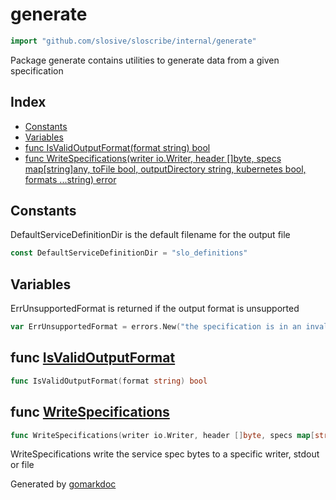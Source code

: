 <!-- Code generated by gomarkdoc. DO NOT EDIT -->

# generate

```go
import "github.com/slosive/sloscribe/internal/generate"
```

Package generate contains utilities to generate data from a given specification

## Index

- [Constants](<#constants>)
- [Variables](<#variables>)
- [func IsValidOutputFormat\(format string\) bool](<#IsValidOutputFormat>)
- [func WriteSpecifications\(writer io.Writer, header \[\]byte, specs map\[string\]any, toFile bool, outputDirectory string, kubernetes bool, formats ...string\) error](<#WriteSpecifications>)


## Constants

<a name="DefaultServiceDefinitionDir"></a>DefaultServiceDefinitionDir is the default filename for the output file

```go
const DefaultServiceDefinitionDir = "slo_definitions"
```

## Variables

<a name="ErrUnsupportedFormat"></a>ErrUnsupportedFormat is returned if the output format is unsupported

```go
var ErrUnsupportedFormat = errors.New("the specification is in an invalid format")
```

<a name="IsValidOutputFormat"></a>
## func [IsValidOutputFormat](<https://github.com/slosive/sloscribe/blob/main/internal/generate/generate.go#L24>)

```go
func IsValidOutputFormat(format string) bool
```



<a name="WriteSpecifications"></a>
## func [WriteSpecifications](<https://github.com/slosive/sloscribe/blob/main/internal/generate/generate.go#L34>)

```go
func WriteSpecifications(writer io.Writer, header []byte, specs map[string]any, toFile bool, outputDirectory string, kubernetes bool, formats ...string) error
```

WriteSpecifications write the service spec bytes to a specific writer, stdout or file

Generated by [gomarkdoc](<https://github.com/princjef/gomarkdoc>)
